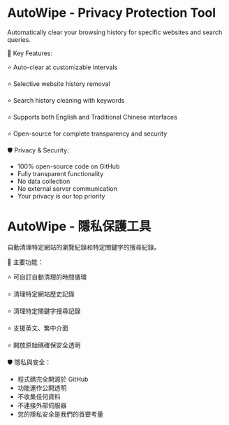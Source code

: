 # AutoWipe - Privacy Protection Tool
Automatically clear your browsing history for specific websites and search queries.

🤩 Key Features:

⭐️ Auto-clear at customizable intervals

⭐️ Selective website history removal

⭐️ Search history cleaning with keywords

⭐️ Supports both English and Traditional Chinese interfaces

⭐️ Open-source for complete transparency and security

🛡️ Privacy & Security:
- 100% open-source code on GitHub
- Fully transparent functionality
- No data collection
- No external server communication
- Your privacy is our top priority

# AutoWipe - 隱私保護工具
自動清理特定網站的瀏覽紀錄和特定關鍵字的搜尋紀錄。

🤩 主要功能：

⭐️ 可自訂自動清理的時間循環

⭐️ 清理特定網站歷史記錄

⭐️ 清理特定關鍵字搜尋記錄

⭐️ 支援英文、繁中介面

⭐️ 開放原始碼確保安全透明

🛡️ 隱私與安全：
- 程式碼完全開源於 GitHub
- 功能運作公開透明
- 不收集任何資料
- 不連接外部伺服器
- 您的隱私安全是我們的首要考量
